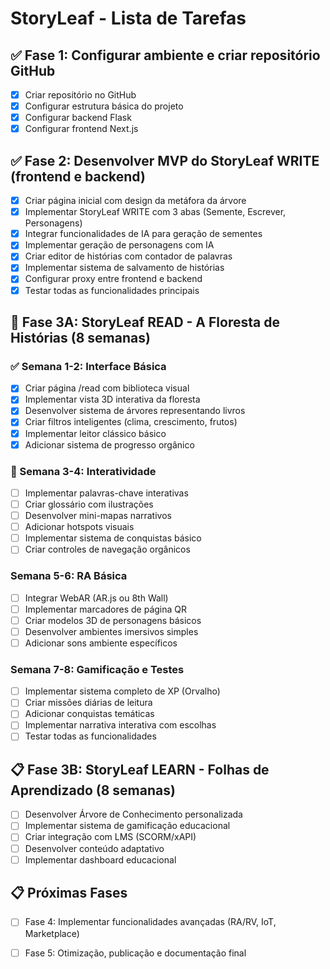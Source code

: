 # StoryLeaf - Lista de Tarefas

## ✅ Fase 1: Configurar ambiente e criar repositório GitHub
- [x] Criar repositório no GitHub
- [x] Configurar estrutura básica do projeto
- [x] Configurar backend Flask
- [x] Configurar frontend Next.js

## ✅ Fase 2: Desenvolver MVP do StoryLeaf WRITE (frontend e backend)
- [x] Criar página inicial com design da metáfora da árvore
- [x] Implementar StoryLeaf WRITE com 3 abas (Semente, Escrever, Personagens)
- [x] Integrar funcionalidades de IA para geração de sementes
- [x] Implementar geração de personagens com IA
- [x] Criar editor de histórias com contador de palavras
- [x] Implementar sistema de salvamento de histórias
- [x] Configurar proxy entre frontend e backend
- [x] Testar todas as funcionalidades principais

## 🚧 Fase 3A: StoryLeaf READ - A Floresta de Histórias (8 semanas)

### ✅ Semana 1-2: Interface Básica
- [x] Criar página /read com biblioteca visual
- [x] Implementar vista 3D interativa da floresta
- [x] Desenvolver sistema de árvores representando livros
- [x] Criar filtros inteligentes (clima, crescimento, frutos)
- [x] Implementar leitor clássico básico
- [x] Adicionar sistema de progresso orgânico

### 🚧 Semana 3-4: Interatividade
- [ ] Implementar palavras-chave interativas
- [ ] Criar glossário com ilustrações
- [ ] Desenvolver mini-mapas narrativos
- [ ] Adicionar hotspots visuais
- [ ] Implementar sistema de conquistas básico
- [ ] Criar controles de navegação orgânicos

### Semana 5-6: RA Básica
- [ ] Integrar WebAR (AR.js ou 8th Wall)
- [ ] Implementar marcadores de página QR
- [ ] Criar modelos 3D de personagens básicos
- [ ] Desenvolver ambientes imersivos simples
- [ ] Adicionar sons ambiente específicos

### Semana 7-8: Gamificação e Testes
- [ ] Implementar sistema completo de XP (Orvalho)
- [ ] Criar missões diárias de leitura
- [ ] Adicionar conquistas temáticas
- [ ] Implementar narrativa interativa com escolhas
- [ ] Testar todas as funcionalidades

## 📋 Fase 3B: StoryLeaf LEARN - Folhas de Aprendizado (8 semanas)
- [ ] Desenvolver Árvore de Conhecimento personalizada
- [ ] Implementar sistema de gamificação educacional
- [ ] Criar integração com LMS (SCORM/xAPI)
- [ ] Desenvolver conteúdo adaptativo
- [ ] Implementar dashboard educacional

## 📋 Próximas Fases
- [ ] Fase 4: Implementar funcionalidades avançadas (RA/RV, IoT, Marketplace)
- [ ] Fase 5: Otimização, publicação e documentação final


